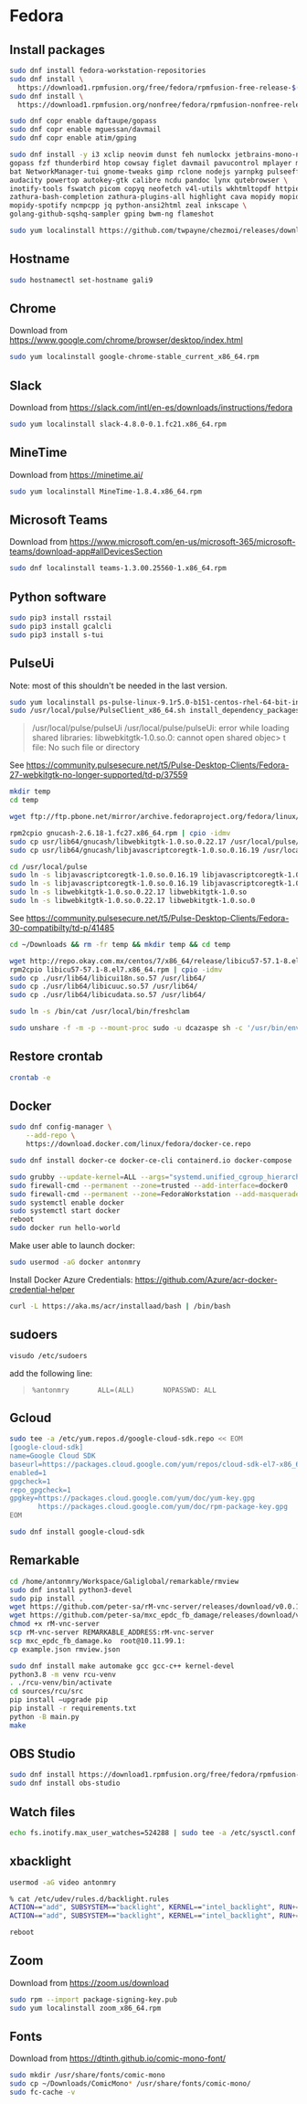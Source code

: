 # Fedora

## Install packages

```bash
sudo dnf install fedora-workstation-repositories
sudo dnf install \
  https://download1.rpmfusion.org/free/fedora/rpmfusion-free-release-$(rpm -E %fedora).noarch.rpm
sudo dnf install \
  https://download1.rpmfusion.org/nonfree/fedora/rpmfusion-nonfree-release-$(rpm -E %fedora).noarch.rpm

sudo dnf copr enable daftaupe/gopass
sudo dnf copr enable mguessan/davmail
sudo dnf copr enable atim/gping

sudo dnf install -y i3 xclip neovim dunst feh numlockx jetbrains-mono-nl-fonts \
gopass fzf thunderbird htop cowsay figlet davmail pavucontrol mplayer mencoder \
bat NetworkManager-tui gnome-tweaks gimp rclone nodejs yarnpkg pulseeffects \
audacity powertop autokey-gtk calibre ncdu pandoc lynx qutebrowser \
inotify-tools fswatch picom copyq neofetch v4l-utils wkhtmltopdf httpie ranger \
zathura-bash-completion zathura-plugins-all highlight cava mopidy mopidy-mpd \
mopidy-spotify ncmpcpp jq python-ansi2html zeal inkscape \
golang-github-sqshq-sampler gping bwm-ng flameshot

sudo yum localinstall https://github.com/twpayne/chezmoi/releases/download/v1.8.4/chezmoi-1.8.4-x86_64.rpm
```

## Hostname

```bash
sudo hostnamectl set-hostname gali9
```

## Chrome

Download from https://www.google.com/chrome/browser/desktop/index.html 

```bash
sudo yum localinstall google-chrome-stable_current_x86_64.rpm
```

## Slack

Download from https://slack.com/intl/en-es/downloads/instructions/fedora

```bash
sudo yum localinstall slack-4.8.0-0.1.fc21.x86_64.rpm
```

## MineTime

Download from https://minetime.ai/

```bash
sudo yum localinstall MineTime-1.8.4.x86_64.rpm
```

## Microsoft Teams

Download from https://www.microsoft.com/en-us/microsoft-365/microsoft-teams/download-app#allDevicesSection

```bash
sudo dnf localinstall teams-1.3.00.25560-1.x86_64.rpm
```

## Python software

```bash
sudo pip3 install rsstail
sudo pip3 install gcalcli
sudo pip3 install s-tui
```

## PulseUi

Note: most of this shouldn't be needed in the last version.

```sh
sudo yum localinstall ps-pulse-linux-9.1r5.0-b151-centos-rhel-64-bit-installer.rpm
sudo /usr/local/pulse/PulseClient_x86_64.sh install_dependency_packages
```

> /usr/local/pulse/pulseUi
> /usr/local/pulse/pulseUi: error while loading shared libraries: libwebkitgtk-1.0.so.0: cannot open shared objec> t file: No such file or directory

See https://community.pulsesecure.net/t5/Pulse-Desktop-Clients/Fedora-27-webkitgtk-no-longer-supported/td-p/37559

```sh
mkdir temp
cd temp

wget ftp://ftp.pbone.net/mirror/archive.fedoraproject.org/fedora/linux/releases/27/Everything/x86_64/os/Packages/g/gnucash-2.6.18-1.fc27.x86_64.rpm

rpm2cpio gnucash-2.6.18-1.fc27.x86_64.rpm | cpio -idmv
sudo cp usr/lib64/gnucash/libwebkitgtk-1.0.so.0.22.17 /usr/local/pulse/
sudo cp usr/lib64/gnucash/libjavascriptcoregtk-1.0.so.0.16.19 /usr/local/pulse/

cd /usr/local/pulse
sudo ln -s libjavascriptcoregtk-1.0.so.0.16.19 libjavascriptcoregtk-1.0.so
sudo ln -s libjavascriptcoregtk-1.0.so.0.16.19 libjavascriptcoregtk-1.0.so.0
sudo ln -s libwebkitgtk-1.0.so.0.22.17 libwebkitgtk-1.0.so
sudo ln -s libwebkitgtk-1.0.so.0.22.17 libwebkitgtk-1.0.so.0
```

See https://community.pulsesecure.net/t5/Pulse-Desktop-Clients/Fedora-30-compatibilty/td-p/41485


```sh
cd ~/Downloads && rm -fr temp && mkdir temp && cd temp

wget http://repo.okay.com.mx/centos/7/x86_64/release/libicu57-57.1-8.el7.x86_64.rpm
rpm2cpio libicu57-57.1-8.el7.x86_64.rpm | cpio -idmv
sudo cp ./usr/lib64/libicui18n.so.57 /usr/lib64/
sudo cp ./usr/lib64/libicuuc.so.57 /usr/lib64/
sudo cp ./usr/lib64/libicudata.so.57 /usr/lib64/

sudo ln -s /bin/cat /usr/local/bin/freshclam

sudo unshare -f -m -p --mount-proc sudo -u dcazaspe sh -c '/usr/bin/env LD_LIBRARY_PATH=/usr/local/pulse:$LD_LIBRARY_PATH /usr/local/pulse/pulseUi | /usr/local/bin/freshclam'
```

## Restore crontab

```sh
crontab -e
```

## Docker

```sh
sudo dnf config-manager \
    --add-repo \
    https://download.docker.com/linux/fedora/docker-ce.repo

sudo dnf install docker-ce docker-ce-cli containerd.io docker-compose

sudo grubby --update-kernel=ALL --args="systemd.unified_cgroup_hierarchy=0"
sudo firewall-cmd --permanent --zone=trusted --add-interface=docker0
sudo firewall-cmd --permanent --zone=FedoraWorkstation --add-masquerade
sudo systemctl enable docker
sudo systemctl start docker
reboot
sudo docker run hello-world
```

Make user able to launch docker:

```sh
sudo usermod -aG docker antonmry
```

Install Docker Azure Credentials: https://github.com/Azure/acr-docker-credential-helper

```sh
curl -L https://aka.ms/acr/installaad/bash | /bin/bash
```

## sudoers

```sh
visudo /etc/sudoers
```

add the following line:

> `%antonmry       ALL=(ALL)       NOPASSWD: ALL`

## Gcloud

```sh
sudo tee -a /etc/yum.repos.d/google-cloud-sdk.repo << EOM
[google-cloud-sdk]
name=Google Cloud SDK
baseurl=https://packages.cloud.google.com/yum/repos/cloud-sdk-el7-x86_64
enabled=1
gpgcheck=1
repo_gpgcheck=1
gpgkey=https://packages.cloud.google.com/yum/doc/yum-key.gpg
       https://packages.cloud.google.com/yum/doc/rpm-package-key.gpg
EOM

sudo dnf install google-cloud-sdk
```

## Remarkable

```sh
cd /home/antonmry/Workspace/Galiglobal/remarkable/rmview
sudo dnf install python3-devel
sudo pip install .
wget https://github.com/peter-sa/rM-vnc-server/releases/download/v0.0.1/rM-vnc-server
wget https://github.com/peter-sa/mxc_epdc_fb_damage/releases/download/v0.0.1/mxc_epdc_fb_damage.ko
chmod +x rM-vnc-server
scp rM-vnc-server REMARKABLE_ADDRESS:rM-vnc-server
scp mxc_epdc_fb_damage.ko  root@10.11.99.1:
cp example.json rmview.json

sudo dnf install make automake gcc gcc-c++ kernel-devel
python3.8 -m venv rcu-venv
. ./rcu-venv/bin/activate
cd sources/rcu/src
pip install –upgrade pip
pip install -r requirements.txt
python -B main.py
make
```

## OBS Studio

```sh
sudo dnf install https://download1.rpmfusion.org/free/fedora/rpmfusion-free-release-$(rpm -E %fedora).noarch.rpm https://download1.rpmfusion.org/nonfree/fedora/rpmfusion-nonfree-release-$(rpm -E %fedora).noarch.rpm
sudo dnf install obs-studio
```

## Watch files

```sh
echo fs.inotify.max_user_watches=524288 | sudo tee -a /etc/sysctl.conf && sudo sysctl -p
```

## xbacklight

```sh
usermod -aG video antonmry

% cat /etc/udev/rules.d/backlight.rules
ACTION=="add", SUBSYSTEM=="backlight", KERNEL=="intel_backlight", RUN+="/bin/chgrp video /sys/class/backlight/%k/brightness"
ACTION=="add", SUBSYSTEM=="backlight", KERNEL=="intel_backlight", RUN+="/bin/chmod g+w /sys/class/backlight/%k/brightness"

reboot
```

## Zoom

Download from https://zoom.us/download

```sh
sudo rpm --import package-signing-key.pub
sudo yum localinstall zoom_x86_64.rpm
```

## Fonts

Download from https://dtinth.github.io/comic-mono-font/

```sh
sudo mkdir /usr/share/fonts/comic-mono
sudo cp ~/Downloads/ComicMono* /usr/share/fonts/comic-mono/
sudo fc-cache -v
```
